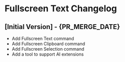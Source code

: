 # Fullscreen Text Changelog

## [Initial Version] - {PR_MERGE_DATE}

* Add Fullscreen Text command
* Add Fullscreen Clipboard command
* Add Fullscreen Selection command
* Add a tool to support AI extensions
